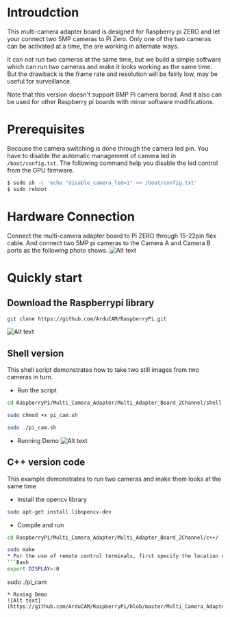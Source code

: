 # Introudction
This multi-camera adapter board is designed for Raspberry pi ZERO and let your connect two 5MP cameras to Pi Zero.
Only one of the two cameras can be activated at a time, the are working in alternate ways.

It can not run two cameras at the same time, but we build a simple software which can run two cameras and make it looks working as the same time.
But the drawback is the frame rate and resolution will be fairly low, may be useful for surveillance.

Note that this version doesn't support 8MP Pi camera borad. And it also can be used for other Raspberry pi boards with minor software modifications.

# Prerequisites
Because the camera switching is done through the camera led pin.
You have to disable the automatic management of camera led in `/boot/config.txt`.  The following command help you  disable the led control from the GPU firmware.
```bash
$ sudo sh -c 'echo "disable_camera_led=1" >> /boot/config.txt' 
$ sudo reboot
```
# Hardware Connection
Connect the multi-camera adapter board to Pi ZERO through 15-22pin flex cable. And connect two 5MP pi cameras to the Camera A and Camera B ports as the following photo shows.
![Alt text](https://github.com/ArduCAM/RaspberryPi/blob/master/Multi_Camera_Adapter/Multi_Adapter_Board_2Channel/data/HardwareConnection.png)
# Quickly start
## Download the Raspberrypi library
```bash
git clone https://github.com/ArduCAM/RaspberryPi.git
```
![Alt text](https://github.com/ArduCAM/RaspberryPi/blob/master/Multi_Camera_Adapter/Multi_Adapter_Board_2Channel/data/download_code.png)

## Shell version

This shell script demonstrates how to take two still images from two cameras in turn.
* Run the script
```bash
cd RaspberryPi/Multi_Camera_Adapter/Multi_Adapter_Board_2Channel/shell

sudo chmod +x pi_cam.sh

sudo ./pi_cam.sh
```
* Running Demo
![Alt text](https://github.com/ArduCAM/RaspberryPi/blob/master/Multi_Camera_Adapter/Multi_Adapter_Board_2Channel/data/shell_demo.png)

## C++ version code

This example demonstrates to run two cameras and make them looks at the same time

* Install the opencv library
```Bash
sudo apt-get install libopencv-dev
```
* Compile and run
```Bash
cd RaspberryPi/Multi_Camera_Adapter/Multi_Adapter_Board_2Channel/c++/

sudo make
* For the use of remote control terminals, first specify the location of the image display
```Bash
export DISPLAY=:0
```

sudo ./pi_cam
```
* Runing Demo
![Alt text](https://github.com/ArduCAM/RaspberryPi/blob/master/Multi_Camera_Adapter/Multi_Adapter_Board_2Channel/data/demo.png)
